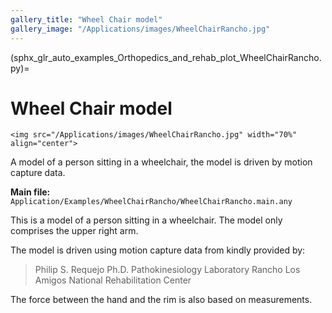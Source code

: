 ```yaml
---
gallery_title: "Wheel Chair model"
gallery_image: "/Applications/images/WheelChairRancho.jpg"
---
```


(sphx_glr_auto_examples_Orthopedics_and_rehab_plot_WheelChairRancho.py)=

# Wheel Chair model


````{sidebar} **Example**
<img src="/Applications/images/WheelChairRancho.jpg" width="70%" align="center">
````

A model of a person sitting in a wheelchair, the model is driven by motion
capture data.

**Main file:** `Application/Examples/WheelChairRancho/WheelChairRancho.main.any`

This is a model of a person sitting in a wheelchair. The model only comprises
the upper right arm.

The model is driven using motion capture data from kindly provided by:

> Philip S. Requejo Ph.D.
> Pathokinesiology Laboratory
> Rancho Los Amigos National Rehabilitation Center

The force between the hand and the rim is also based on measurements.
